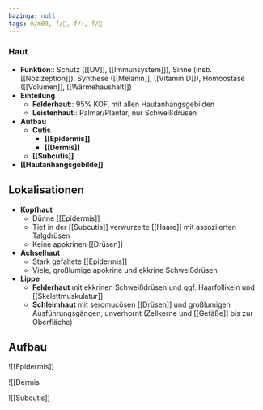 ```yaml
---
bazinga: null
tags: m/m09, f/🧴, f/💀, f/🔬
---
```

### Haut
- **Funktion**:: Schutz ([[UV]], [[Immunsystem]]), Sinne (insb. [[Nozizeption]]), Synthese ([[Melanin]], [[Vitamin D]]), Homöostase ([[Volumen]], [[Wärmehaushalt]])
- **Einteilung**
	- **Felderhaut**:: 95% KOF, mit allen Hautanhangsgebilden
	- **Leistenhaut**:: Palmar/Plantar, nur Schweißdrüsen
- **Aufbau**
	- **Cutis**
		- **[[Epidermis]]**
		- **[[Dermis]]**
	- **[[Subcutis]]**
- **[[Hautanhangsgebilde]]**


## Lokalisationen
- **Kopfhaut**
    - Dünne [[Epidermis]]
    - Tief in der [[Subcutis]] verwurzelte [[Haare]] mit assoziierten Talgdrüsen
    - Keine apokrinen [[Drüsen]]
- **Achselhaut**
    - Stark gefaltete [[Epidermis]]
    - Viele, großlumige apokrine und ekkrine Schweißdrüsen
- **Lippe**
    - **Felderhaut** mit ekkrinen Schweißdrüsen und ggf. Haarfollikeln und [[Skelettmuskulatur]]
    - **Schleimhaut** mit seromucösen [[Drüsen]] und großlumigen Ausführungsgängen; unverhornt (Zellkerne und [[Gefäße]] bis zur Oberfläche)


## Aufbau

![[Epidermis]]

![[Dermis

![[Subcutis]]